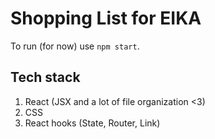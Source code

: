 # Shopping List for EIKA

To run (for now) use `npm start`.

## Tech stack

1. React (JSX and a lot of file organization <3)
2. CSS
3. React hooks (State, Router, Link)

